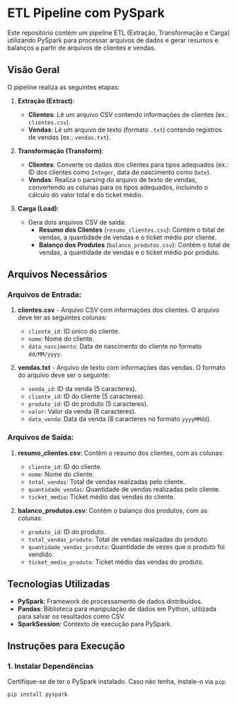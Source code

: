 # ETL Pipeline com PySpark

Este repositório contém um pipeline ETL (Extração, Transformação e Carga) utilizando PySpark para processar arquivos de dados e gerar resumos e balanços a partir de arquivos de clientes e vendas.

## Visão Geral

O pipeline realiza as seguintes etapas:

1. **Extração (Extract)**:
   - **Clientes**: Lê um arquivo CSV contendo informações de clientes (ex.: `clientes.csv`).
   - **Vendas**: Lê um arquivo de texto (formato `.txt`) contendo registros de vendas (ex.: `vendas.txt`).

2. **Transformação (Transform)**:
   - **Clientes**: Converte os dados dos clientes para tipos adequados (ex.: ID dos clientes como `Integer`, data de nascimento como `Date`).
   - **Vendas**: Realiza o parsing do arquivo de texto de vendas, convertendo as colunas para os tipos adequados, incluindo o cálculo do valor total e do ticket médio.

3. **Carga (Load)**:
   - Gera dois arquivos CSV de saída:
     - **Resumo dos Clientes** (`resumo_clientes.csv`): Contém o total de vendas, a quantidade de vendas e o ticket médio por cliente.
     - **Balanço dos Produtos** (`balanco_produtos.csv`): Contém o total de vendas, a quantidade de vendas e o ticket médio por produto.

## Arquivos Necessários

### Arquivos de Entrada:
1. **clientes.csv** - Arquivo CSV com informações dos clientes. O arquivo deve ter as seguintes colunas:
   - `cliente_id`: ID único do cliente.
   - `nome`: Nome do cliente.
   - `data_nascimento`: Data de nascimento do cliente no formato `dd/MM/yyyy`.

2. **vendas.txt** - Arquivo de texto com informações das vendas. O formato do arquivo deve ser o seguinte:
   - `venda_id`: ID da venda (5 caracteres).
   - `cliente_id`: ID do cliente (5 caracteres).
   - `produto_id`: ID do produto (5 caracteres).
   - `valor`: Valor da venda (8 caracteres).
   - `data_venda`: Data da venda (8 caracteres no formato `yyyyMMdd`).

### Arquivos de Saída:
1. **resumo_clientes.csv**: Contém o resumo dos clientes, com as colunas:
   - `cliente_id`: ID do cliente.
   - `nome`: Nome do cliente.
   - `total_vendas`: Total de vendas realizadas pelo cliente.
   - `quantidade_vendas`: Quantidade de vendas realizadas pelo cliente.
   - `ticket_medio`: Ticket médio das vendas do cliente.

2. **balanco_produtos.csv**: Contém o balanço dos produtos, com as colunas:
   - `produto_id`: ID do produto.
   - `total_vendas_produto`: Total de vendas realizadas do produto.
   - `quantidade_vendas_produto`: Quantidade de vezes que o produto foi vendido.
   - `ticket_medio_produto`: Ticket médio das vendas do produto.

## Tecnologias Utilizadas

- **PySpark**: Framework de processamento de dados distribuídos.
- **Pandas**: Biblioteca para manipulação de dados em Python, utilizada para salvar os resultados como CSV.
- **SparkSession**: Contexto de execução para PySpark.

## Instruções para Execução

### 1. Instalar Dependências

Certifique-se de ter o PySpark instalado. Caso não tenha, instale-o via `pip`:

```bash
pip install pyspark
